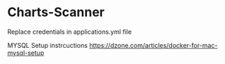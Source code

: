 # Charts-Scanner
Replace credentials in applications.yml file

MYSQL Setup instrcuctions
https://dzone.com/articles/docker-for-mac-mysql-setup
